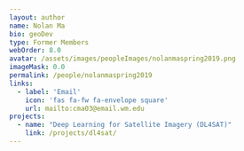 ```yaml
---
layout: author
name: Nolan Ma
bio: geoDev
type: Former Members
webOrder: 8.0
avatar: /assets/images/peopleImages/nolanmaspring2019.png
imageMask: 0.0
permalink: /people/nolanmaspring2019
links:
  - label: 'Email'
    icon: 'fas fa-fw fa-envelope square'
    url: mailto:cma03@email.wm.edu
projects:
  - name: "Deep Learning for Satellite Imagery (DL4SAT)"
    link: /projects/dl4sat/
---
```

